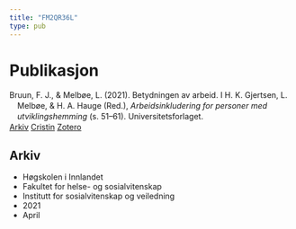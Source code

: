 ```yaml
---
title: "FM2QR36L"
type: pub
---
```

<h1>Publikasjon</h1>
<article id="csl-bib-container-FM2QR36L" class="csl-bib-container">
  <div class="csl-bib-body" style="line-height: 1.35; padding-left: 1em; text-indent:-1em;">
  <div class="csl-entry">Bruun, F. J., &amp; Melb&#xF8;e, L. (2021). Betydningen av arbeid. I H. K. Gjertsen, L. Melb&#xF8;e, &amp; H. A. Hauge (Red.), <i>Arbeidsinkludering for personer med utviklingshemming</i> (s. 51&#x2013;61). Universitetsforlaget.</div>
</div>
  <div class="csl-bib-buttons">
    <a href="#taxonomy-article-FM2QR36L" class="csl-bib-button">Arkiv</a>
    <a href="https://app.cristin.no/results/show.jsf?id=1906729" alt="Cristin URL" class="csl-bib-button">Cristin</a>
    <a href="http://zotero.org/groups/5402882/items/FM2QR36L" alt="Zotero URL" class="csl-bib-button">Zotero</a>
  </div>
  <div id="csl-bib-meta-container-FM2QR36L"></div>
</article>
<div id="csl-bib-meta-FM2QR36L" class="csl-bib-meta">
  <article id="taxonomy-article-FM2QR36L" class="taxonomy-article">
    <h1>Arkiv</h1>
    <ul>
      <li>Høgskolen i Innlandet</li>
      <li>Fakultet for helse- og sosialvitenskap</li>
      <li>Institutt for sosialvitenskap og veiledning</li>
      <li>2021</li>
      <li>April</li>
    </ul>
  </article>
</div>
